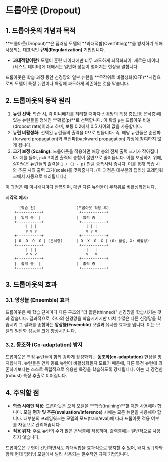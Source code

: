 # 드롭아웃 (Dropout)

## 1. 드롭아웃의 개념과 목적

**드롭아웃(Dropout)**은 딥러닝 모델의 **과대적합(Overfitting)**을 방지하기 위해 사용되는 대표적인 **규제(Regularization)** 기법입니다.

- **과대적합이란?** 모델이 훈련 데이터에만 너무 과도하게 최적화되어, 새로운 데이터(테스트 데이터)에 대해서는 일반화 성능이 떨어지는 현상을 말합니다.

드롭아웃은 학습 과정 동안 신경망의 일부 뉴런을 **무작위로 비활성화(OFF)**시킴으로써 모델이 특정 뉴런이나 특징에 과도하게 의존하는 것을 막습니다.

## 2. 드롭아웃의 동작 원리

1.  **뉴런 선택:** 학습 시, 각 미니배치를 처리할 때마다 신경망의 특정 층(보통 은닉층)에 있는 뉴런들을 정해진 **확률(p)**로 선택합니다. 이 확률 `p`는 드롭아웃 비율(dropout rate)이라고 하며, 보통 0.2에서 0.5 사이의 값을 사용합니다.
2.  **뉴런 비활성화:** 선택된 뉴런들의 출력을 0으로 만듭니다. 즉, 해당 뉴런들은 순전파(forward propagation)와 역전파(backward propagation) 과정에 참여하지 않게 됩니다.
3.  **크기 보정 (Scaling):** 드롭아웃을 적용하면 해당 층의 전체 출력 크기가 작아집니다. 예를 들어, `p=0.5`이면 출력의 총합이 절반으로 줄어듭니다. 이를 보상하기 위해, 살아남은 뉴런들의 출력을 `1 / (1 - p)` 만큼 증폭시켜 줍니다. 이를 통해 학습 시와 추론 시의 출력 크기(scale)를 맞춰줍니다. (이 과정은 대부분의 딥러닝 프레임워크에서 자동으로 처리됩니다.)

이 과정은 매 미니배치마다 반복되며, 매번 다른 뉴런들이 무작위로 비활성화됩니다.

**시각적 예시:**

```
      (학습 전)                  (드롭아웃 적용 후)
    +-----------+                +-----------+
    |  입력 층  |                |  입력 층  |
    +-----------+                +-----------+
         | | |                      | | |
         v v v                      v v v
    +-----------+                +-----------+
    | O  O  O  O | (은닉층)      | O  X  O  X | (O: 활성, X: 비활성)
    +-----------+                +-----------+
         | | |                      |   |
         v v v                      v   v
    +-----------+                +-----------+
    |  출력 층  |                |  출력 층  |
    +-----------+                +-----------+
```

## 3. 드롭아웃의 효과

### 3.1. 앙상블 (Ensemble) 효과
드롭아웃은 매 학습 단계마다 다른 구조의 "더 얇은(thinned)" 신경망을 학습시키는 것과 같습니다. 결과적으로, 하나의 신경망을 학습시키지만 마치 수많은 다른 신경망을 학습시켜 그 결과를 종합하는 **앙상블(Ensemble)** 모델과 유사한 효과를 냅니다. 이는 모델의 일반화 성능을 크게 향상시킵니다.

### 3.2. 동조화 (Co-adaptation) 방지
드롭아웃은 특정 뉴런들이 함께 강하게 활성화되는 **동조화(co-adaptation)** 현상을 방지합니다. 뉴런들은 언제 동료 뉴런이 비활성화될지 모르기 때문에, 다른 특정 뉴런에 의존하기보다는 스스로 독립적으로 유용한 특징을 학습하도록 강제됩니다. 이는 더 강건한(robust) 특징 추출로 이어집니다.

## 4. 주의할 점

- **학습 시에만 적용:** 드롭아웃은 오직 모델을 **학습(training)**할 때만 사용해야 합니다. 모델 **평가 및 추론(evaluation/inference)** 시에는 모든 뉴런을 사용해야 합니다. 대부분의 프레임워크는 모델의 모드(train/eval)에 따라 드롭아웃 적용 여부를 자동으로 관리해줍니다.
- **적용 위치:** 주로 뉴런의 수가 많은 은닉층에 적용하며, 출력층에는 일반적으로 사용하지 않습니다.

드롭아웃은 구현이 간단하면서도 과대적합을 효과적으로 방지할 수 있어, 배치 정규화와 함께 현대 딥러닝 모델에서 널리 사용되는 필수적인 규제 기법입니다.
